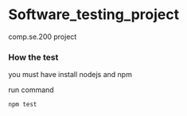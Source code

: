 
# Software_testing_project
comp.se.200 project


### How the test

you must have install nodejs and npm

run command
```
npm test
```
